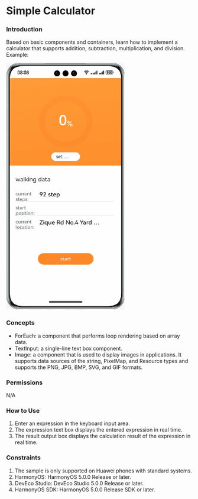 # Simple Calculator

### Introduction

Based on basic components and containers, learn how to implement a calculator that supports addition, subtraction, multiplication, and division. Example:

![image](screenshots/device/pedometer.en.gif)

### Concepts

- ForEach: a component that performs loop rendering based on array data.
- TextInput: a single-line text box component.
- Image: a component that is used to display images in applications. It supports data sources of the string, PixelMap, and Resource types and supports the PNG, JPG, BMP, SVG, and GIF formats.

### Permissions

N/A

### How to Use

1. Enter an expression in the keyboard input area.
2. The expression text box displays the entered expression in real time.
3. The result output box displays the calculation result of the expression in real time.

### Constraints

1. The sample is only supported on Huawei phones with standard systems.
2. HarmonyOS: HarmonyOS 5.0.0 Release or later.
3. DevEco Studio: DevEco Studio 5.0.0 Release or later.
4. HarmonyOS SDK: HarmonyOS 5.0.0 Release SDK or later.
